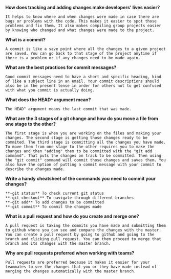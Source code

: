 **How does tracking and adding changes make developers' lives easier?**

	It helps to know where and when changes were made in case there are bugs or problems with the code. This makes it easier to spot those problems and fix them. It also makes compiling group projects easier by knowing who changed and what changes were made to the project.

**What is a commit?**

	A commit is like a save point where all the changes to a given project are saved. You can go back to that stage of the project anytime if there is a problem or if any changes need to be made again.
**What are the best practices for commit messages?**

	Good commit messages need to have a short and specific heading, kind of like a subject line in an email. Your commit descriptions should also be in the present tense in order for others not to get confused with what you commit is actually doing.

**What does the HEAD^ argument mean?**

	The HEAD^ argument means the last commit that was made.

**What are the 3 stages of a git change and how do you move a file from one stage to the other?**

	The first stage is when you are working on the files and making your changes. The second stage is getting those changes ready to be commited. The third stage is committing all the changes you have made.
	To move them from one stage to the other requires you to make the changes and then "adding" them to be committed with the "git add command". That puts the changes on track to be committed. Then using the "git commit" command will commit those changes and saves them. You also have the option of putting a commit message with your commit to describe the changes made.

**Write a handy cheatsheet of the commands you need to commit your changes?**

	**-git status** To check current git status
	**-git checkout** To navigate through different branches
	**-git add** To add changes to be committed
	**-git commit** To commit the changes made

**What is a pull request and how do you create and merge one?**

	A pull request is taking the commits you have made and submitting them to github where you can see and compare the changes with the master. You can create a pull request by going to github and going to the branch and clicking pull request. You can them proceed to merge that branch and its changes with the master branch.

**Why are pull requests preferred when working with teams?**

	Pull requests are preferred because it makes it easier for your teammates to see the changes that you or they have made instead of merging the changes automatically with the master branch.